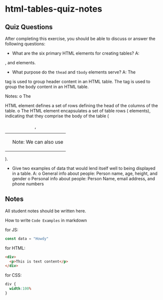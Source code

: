 # html-tables-quiz-notes

## Quiz Questions

After completing this exercise, you should be able to discuss or answer the following questions:

- What are the six primary HTML elements for creating tables?
A:
<table>
<thead>
<tbody>
<tr>
<th>
<td>

Note: We can also use <caption>, <colgroup>, and <tfoot> elements.

- What purpose do the `thead` and `tbody` elements serve?
A:
The <thead> tag is used to group header content in an HTML table.
The <tbody> tag is used to group the body content in an HTML table.


Notes:
o The <thead> HTML element defines a set of rows defining the head of the columns of the table.
o The <tbody> HTML element encapsulates a set of table rows (<tr> elements), indicating that they comprise the body of the table (<table>).

- Give two examples of data that would lend itself well to being displayed in a table.
A:
o General info about people: Person name, age, height, and gender
o Personal info about people: Person Name, email address, and phone numbers

## Notes

All student notes should be written here.


How to write `Code Examples` in markdown

for JS:
```javascript
const data = "Howdy"
```

for HTML:
```html
<div>
  <p>This is text content</p>
</div>
```

for CSS:
```css
div {
  width:100%
}
```
